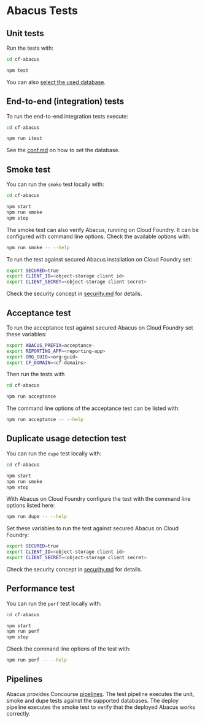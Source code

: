 Abacus Tests
===


Unit tests
---

Run the tests with:
```sh
cd cf-abacus

npm test
```

You can also [select the used database](https://github.com/cloudfoundry-incubator/cf-abacus/blob/master/doc/conf.md#local-configuration).


End-to-end (integration) tests
---

To run the end-to-end integration tests execute:
```sh
cd cf-abacus

npm run itest
```

See the [conf.md](https://github.com/cloudfoundry-incubator/cf-abacus/blob/master/doc/conf.md#local-configuration) on how to set the database.


Smoke test
---

You can run the `smoke` test locally with:
```sh
cd cf-abacus

npm start
npm run smoke
npm stop
```

The smoke test can also verify Abacus, running on Cloud Foundry. It can be configured with command line options. Check the available options with:
```sh
npm run smoke -- --help
```

To run the test against secured Abacus installation on Cloud Foundry set:
```sh
export SECURED=true
export CLIENT_ID=<object-storage client id>
export CLIENT_SECRET=<object-storage client secret>
```

Check the security concept in [security.md](security.md) for details.


Acceptance test
---

To run the acceptance test against secured Abacus on Cloud Foundry set these variables:
```sh
export ABACUS_PREFIX=acceptance-
export REPORTING_APP=<reporting-app>
export ORG_GUID=<org-guid>
export CF_DOMAIN=<cf-domains>
```

Then run the tests with
```sh
cd cf-abacus

npm run acceptance
```

The command line options of the acceptance test can be listed with:
```sh
npm run acceptance -- --help
```


Duplicate usage detection test
---

You can run the `dupe` test locally with:
```sh
cd cf-abacus

npm start
npm run smoke
npm stop
```

With Abacus on Cloud Foundry configure the test with the command line options listed here:
```sh
npm run dupe -- --help
```

Set these variables to run the test against secured Abacus on Cloud Foundry:
```sh
export SECURED=true
export CLIENT_ID=<object-storage client id>
export CLIENT_SECRET=<object-storage client secret>
```

Check the security concept in [security.md](security.md) for details.


Performance test
---

You can run the `perf` test locally with:
```sh
cd cf-abacus

npm start
npm run perf
npm stop
```

Check the command line options of the test with:
```sh
npm run perf -- --help
```


Pipelines
---

Abacus provides Concourse [pipelines](https://github.com/cloudfoundry-incubator/cf-abacus/tree/master/etc/concourse). The test pipeline executes the unit, smoke and dupe tests against the supported databases. The deploy pipeline executes the smoke test to verify that the deployed Abacus works correctly.


